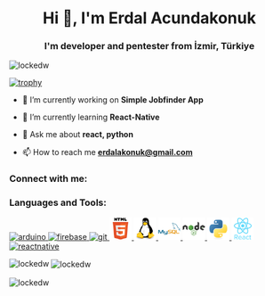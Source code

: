 <h1 align="center">Hi 👋, I'm Erdal Acundakonuk</h1>
<h3 align="center">I'm developer and pentester from İzmir, Türkiye</h3>

<p align="left"> <img src="https://komarev.com/ghpvc/?username=lockedw&label=Profile%20views&color=0e75b6&style=flat" alt="lockedw" /> </p>

[![trophy](https://github-profile-trophy.vercel.app/?username=lockedw)](https://github.com/ryo-ma/github-profile-trophy)

- 🔭 I’m currently working on **Simple Jobfinder App**

- 🌱 I’m currently learning **React-Native**

- 💬 Ask me about **react, python**

- 📫 How to reach me **erdalakonuk@gmail.com**

<h3 align="left">Connect with me:</h3>
<p align="left">
</p>

<h3 align="left">Languages and Tools:</h3>
<p align="left"> <a href="https://www.arduino.cc/" target="_blank" rel="noreferrer"> <img src="https://cdn.worldvectorlogo.com/logos/arduino-1.svg" alt="arduino" width="40" height="40"/> </a> <a href="https://firebase.google.com/" target="_blank" rel="noreferrer"> <img src="https://www.vectorlogo.zone/logos/firebase/firebase-icon.svg" alt="firebase" width="40" height="40"/> </a> <a href="https://git-scm.com/" target="_blank" rel="noreferrer"> <img src="https://www.vectorlogo.zone/logos/git-scm/git-scm-icon.svg" alt="git" width="40" height="40"/> </a> <a href="https://www.w3.org/html/" target="_blank" rel="noreferrer"> <img src="https://raw.githubusercontent.com/devicons/devicon/master/icons/html5/html5-original-wordmark.svg" alt="html5" width="40" height="40"/> </a> <a href="https://www.linux.org/" target="_blank" rel="noreferrer"> <img src="https://raw.githubusercontent.com/devicons/devicon/master/icons/linux/linux-original.svg" alt="linux" width="40" height="40"/> </a> <a href="https://www.mysql.com/" target="_blank" rel="noreferrer"> <img src="https://raw.githubusercontent.com/devicons/devicon/master/icons/mysql/mysql-original-wordmark.svg" alt="mysql" width="40" height="40"/> </a> <a href="https://nodejs.org" target="_blank" rel="noreferrer"> <img src="https://raw.githubusercontent.com/devicons/devicon/master/icons/nodejs/nodejs-original-wordmark.svg" alt="nodejs" width="40" height="40"/> </a> <a href="https://www.python.org" target="_blank" rel="noreferrer"> <img src="https://raw.githubusercontent.com/devicons/devicon/master/icons/python/python-original.svg" alt="python" width="40" height="40"/> </a> <a href="https://reactjs.org/" target="_blank" rel="noreferrer"> <img src="https://raw.githubusercontent.com/devicons/devicon/master/icons/react/react-original-wordmark.svg" alt="react" width="40" height="40"/> </a> <a href="https://reactnative.dev/" target="_blank" rel="noreferrer"> <img src="https://reactnative.dev/img/header_logo.svg" alt="reactnative" width="40" height="40"/> </a> </p>

<p><img align="left" src="https://github-readme-stats.vercel.app/api/top-langs?username=lockedw&show_icons=true&locale=en&layout=compact" alt="lockedw" /></p>

<p>&nbsp;<img align="center" src="https://github-readme-stats.vercel.app/api?username=lockedw&show_icons=true&locale=en" alt="lockedw" /></p>

<p><img align="center" src="https://github-readme-streak-stats.herokuapp.com/?user=lockedw&" alt="lockedw" /></p>
